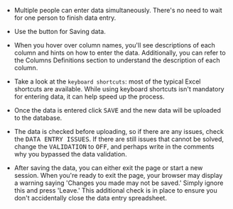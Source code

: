 
* Multiple people can enter data simultaneously. There's no need to wait for one person to finish data entry.

* Use the  button <a class="btn btn-xs btn-primary type=button"> <i class="fa fa-feather" role="presentation"></i> <span class="glyphicon glyphicon-triangle-bottom"></span> </a> for Saving data.  

* When you hover over column names, you'll see descriptions of each column and hints on how to enter the data. Additionally, you can refer to the Columns Definitions section to understand the description of each column.

* Take a look at the `keyboard shortcuts`: most of the typical Excel shortcuts are available. While using keyboard shortcuts isn't mandatory for entering data, it can help speed up the process. 

* Once the data is entered click <kbd>SAVE</kbd> and the new data will be uploaded to the database.

* The data is checked before uploading, so if there are any issues, check the <kbd>DATA ENTRY ISSUES</kbd>. If there are still issues that cannot be solved, change the <kbd>VALIDATION</kbd> to <kbd>OFF</kbd>, and perhaps write in the comments why you bypassed the data validation.

*  After saving the data, you can either exit the page or start a new session. When you're ready to exit the page, your browser may display a warning saying 'Changes you made may not be saved.' Simply ignore this and press 'Leave.' This additional check is in place to ensure you don't accidentally close the data entry spreadsheet. 
